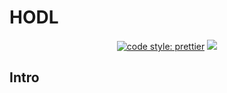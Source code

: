 # HODL

<p align="center">

<a href="#badge">
    <img alt="code style: prettier" src="https://img.shields.io/badge/code_style-prettier-ff69b4.svg?style=flat-square"></a>

<a>
  <img src="https://img.shields.io/github/last-commit/antoncoding/hodl-frontend">
</a>
<br>
</p>

## Intro
